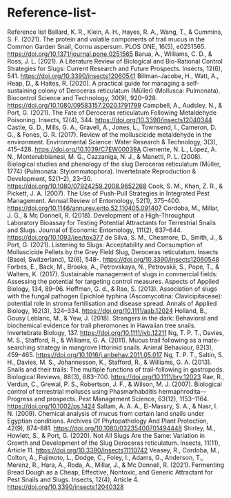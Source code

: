 # Reference-list-
Reference list 
Ballard, K. R., Klein, A. H., Hayes, R. A., Wang, T., & Cummins, S. F. (2021). The protein and volatile components of trail mucus in the Common Garden Snail, Cornu aspersum. PLOS ONE, 16(5), e0251565. https://doi.org/10.1371/journal.pone.0251565
Barua, A., Williams, C. D., & Ross, J. L. (2021). A Literature Review of Biological and Bio-Rational Control Strategies for Slugs: Current Research and Future Prospects. Insects, 12(6), 541. https://doi.org/10.3390/insects12060541
Billman-Jacobe, H., Watt, A., Heap, D., & Haites, R. (2020). A practical guide for managing a self-sustaining colony of Deroceras reticulatum (Müller) (Mollusca: Pulmonata). Biocontrol Science and Technology, 30(9), 920–928. https://doi.org/10.1080/09583157.2020.1791799
Campbell, A., Audsley, N., & Port, G. (2021). The Fate of Deroceras reticulatum Following Metaldehyde Poisoning. Insects, 12(4), 344. https://doi.org/10.3390/insects12040344
Castle, G. D., Mills, G. A., Gravell, A., Jones, L., Townsend, I., Cameron, D. G., & Fones, G. R. (2017). Review of the molluscicide metaldehyde in the environment. Environmental Science: Water Research & Technology, 3(3), 415–428. https://doi.org/10.1039/C7EW00039A
Clemente, N. L., López, A. N., Monterubbianesi, M. G., Cazzaniga, N. J., & Manetti, P. L. (2008). Biological studies and phenology of the slug Deroceras reticulatum (Müller, 1774) (Pulmonata: Stylommatophora). Invertebrate Reproduction & Development, 52(1–2), 23–30. https://doi.org/10.1080/07924259.2008.9652268
Cook, S. M., Khan, Z. R., & Pickett, J. A. (2007). The Use of Push-Pull Strategies in Integrated Pest Management. Annual Review of Entomology, 52(1), 375–400. https://doi.org/10.1146/annurev.ento.52.110405.091407
Cordoba, M., Millar, J. G., & Mc Donnell, R. (2018). Development of a High-Throughput Laboratory Bioassay for Testing Potential Attractants for Terrestrial Snails and Slugs. Journal of Economic Entomology, 111(2), 637–644. https://doi.org/10.1093/jee/tox377
de Silva, S. M., Chesmore, D., Smith, J., & Port, G. (2021). Listening to Slugs: Acceptability and Consumption of Molluscicide Pellets by the Grey Field Slug, Deroceras reticulatum. Insects (Basel, Switzerland), 12(6), 548-. https://doi.org/10.3390/insects12060548
Forbes, E., Back, M., Brooks, A., Petrovskaya, N., Petrovskii, S., Pope, T., & Walters, K. (2017). Sustainable management of slugs in commercial fields: Assessing the potential for targeting control measures. Aspects of Applied Biology, 134, 89–96.
Hoffman, G. d., & Rao, S. (2013). Association of slugs with the fungal pathogen Epichloë typhina (Ascomycotina: Clavicipitaceae): potential role in stroma fertilisation and disease spread. Annals of Applied Biology, 162(3), 324–334. https://doi.org/10.1111/aab.12024
Holland, B., Gousy Leblanc, M., & Yew, J. (2018). Strangers in the dark: Behavioral and biochemical evidence for trail pheromones in Hawaiian tree snails. Invertebrate Biology, 137. https://doi.org/10.1111/ivb.12211
Ng, T. P. T., Davies, M. S., Stafford, R., & Williams, G. A. (2011). Mucus trail following as a mate-searching strategy in mangrove littorinid snails. Animal Behaviour, 82(3), 459–465. https://doi.org/10.1016/j.anbehav.2011.05.017
Ng, T. P. T., Saltin, S. H., Davies, M. S., Johannesson, K., Stafford, R., & Williams, G. A. (2013). Snails and their trails: The multiple functions of trail-following in gastropods. Biological Reviews, 88(3), 683–700. https://doi.org/10.1111/brv.12023
Rae, R., Verdun, C., Grewal, P. S., Robertson, J. F., & Wilson, M. J. (2007). Biological control of terrestrial molluscs using Phasmarhabditis hermaphrodita—Progress and prospects. Pest Management Science, 63(12), 1153–1164. https://doi.org/10.1002/ps.1424
Sallam, A. A. A., El-Massry, S. A., & Nasr, I. N. (2009). Chemical analysis of mucus from certain land snails under Egyptian conditions. Archives Of Phytopathology And Plant Protection, 42(9), 874–881. https://doi.org/10.1080/03235400701494448
Shirley, M., Howlett, S., & Port, G. (2020). Not All Slugs Are the Same: Variation in Growth and Development of the Slug Deroceras reticulatum. Insects, 11(11), Article 11. https://doi.org/10.3390/insects11110742
Veasey, R., Cordoba, M., Colton, A., Fujimoto, L., Dodge, C., Foley, I., Adams, G., Anderson, T., Merenz, R., Hara, A., Roda, A., Millar, J., & Mc Donnell, R. (2021). Fermenting Bread Dough as a Cheap, Effective, Nontoxic, and Generic Attractant for Pest Snails and Slugs. Insects, 12(4), Article 4. https://doi.org/10.3390/insects12040328

